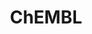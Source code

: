 ---
layout: default
bigquery: https://console.cloud.google.com/bigquery?p=patents-public-data&d=ebi_chembl&page=dataset
citation: '"The ChEMBL database in 2017." Anna Gaulton, Anne Hersey, Michał Nowotka,
  A Patrícia Bento, Jon Chambers, David Mendez, Prudence Mutowo, Francis Atkinson,
  Louisa J Bellis, Elena Cibrián-Uhalte, Mark Davies, Nathan Dedman, Anneli Karlsson,
  María Paula Magariños, John P Overington, George Papadatos, Ines Smit, Andrew R
  Leach Nucleic acids Research (2017) 45 (Database Issue), D945-D954'
contributors: European Bioinformatics Institute
cost: None
description: ChEMBL Data is a manually curated database of small molecules used in
  drug discovery, including information about existing patented drugs.
documentation: 'schema: https://www.ebi.ac.uk/chembl/db_schema


  '
last_edit: 04/06/2022, 19:33:38
location: https://console.cloud.google.com/marketplace/product/google_patents_public_datasets/chembl
maintained_by: EMBL-EBI, an outstation of European Molecular Biology Laboratory
related_publications: '

  ChEMBL: towards direct deposition of bioassay data.


  Mendez D, Gaulton A, Bento AP, Chambers J, De Veij M, Félix E, Magariños MP, Mosquera
  JF, Mutowo P, Nowotka M, Gordillo-Marañón M, Hunter F, Junco L, Mugumbate G, Rodriguez-Lopez
  M, Atkinson F, Bosc N, Radoux CJ, Segura-Cabrera A, Hersey A, Leach AR.


  — Nucleic Acids Res. 2019; 47(D1):D930-D940. doi: 10.1093/nar/gky1075

  '
schema_fields:
- mol_frac_id
- mechanism_of_action
- l8
- warnref_id
- pubmed_id
- text_value
- usan_year
- title
- annotation
- helm_notation
- normal_range_min
- assay_type
- standard_inchi_key
- cx_logp
- comments
- cx_logd
- structure_type
- molsyn_id
- irac_code
- toid
- atc_code
- target_mapping
- prediction_method
- sei
- standard_type
- warning_class
- assay_tissue
- idx
- oral
- met_id
- mc_target_accession
- molecule_type
- abstract
- compound_key
- mc_target_name
- l3
- level2_description
- component_id
- standard_relation
- entity_id
- assay_category
- level5
- cpd_str_alert_id
- patent_id
- warning_year
- published_relation
- cell_source_organism
- chirality
- met_comment
- submission_date
- level3_description
- name
- topical
- num_ro5_violations
- end_position
- publication_number
- drug_substance_flag
- molregno
- withdrawn_flag
- l4
- curated_by
- standard_flag
- assay_source
- metabolite_record_id
- hbd
- cellosaurus_id
- patent_use_code
- active_molregno
- mw_freebase
- assay_param_id
- protein_class_id
- db_version
- synonyms
- activity_id
- journal
- type
- formulation_id
- pathway_key
- max_phase
- substrate_record_id
- sequence_md5sum
- psa
- target_desc
- ddd_admr
- mol_irac_id
- caloha_id
- standard_value
- creation_date
- confidence_score
- enzyme_tid
- std_act_id
- usan_stem
- frac_code
- parameter_type
- product_id
- cell_ontology_id
- metref_id
- drugind_id
- enzyme_name
- isoform
- full_molformula
- selectivity_comment
- ref_type
- comp_go_id
- withdrawn_year
- l7
- related_tid
- mc_tax_id
- record_id
- warning_country
- efo_term
- assay_class_id
- last_page
- assay_test_type
- ref_id
- stem_class
- route
- set_name
- src_short_name
- potential_duplicate
- syn_type
- hrac_class_id
- relationship_type
- volume
- sequence
- parent_molregno
- trade_name
- short_name
- drug_record_id
- first_approval
- published_units
- curation_comment
- version
- protclasssyn_id
- approval_date
- cx_most_apka
- cell_name
- confidence
- patent_no
- cell_source_tissue
- actsm_id
- assay_strain
- src_description
- sitecomp_id
- rtb
- doc_id
- le
- mol_atc_id
- issue
- first_page
- hba
- level4_description
- withdrawn_class
- bto_id
- country
- assay_desc
- value
- acd_logd
- company
- domain_name
- mutation
- src_compound_id
- efo_id
- active_ingredient
- l1
- irac_class_id
- cell_source_tax_id
- job_id
- mecref_id
- domain_description
- published_type
- tax_id
- site_id
- bao_id
- path
- smid
- level1_description
- uo_units
- pref_name
- aidx
- domain_id
- description
- strength
- last_active
- molecular_species
- who_extra
- ro3_pass
- class_type
- ad_type
- result_flag
- delist_flag
- bao_format
- ref_url
- who_name
- assay_subcellular_fraction
- label
- source_domain_id
- mol_hrac_id
- innovator_company
- ddd_value
- tbl
- mesh_heading
- met_conversion
- targrel_id
- num_alerts
- tissue_id
- organism
- tid_fixed
- therapeutic_flag
- uberon_id
- tid
- aromatic_rings
- cell_description
- warning_description
- withdrawn_reason
- published_value
- black_box_warning
- stem
- mw_monoisotopic
- authors
- mc_target_type
- nda_type
- compsyn_id
- acd_logp
- qed_weighted
- definition
- co_stem_id
- withdrawn_country
- cx_most_bpka
- inorganic_flag
- bao_endpoint
- ridx
- status
- ass_cls_map_id
- parenteral
- molfile
- usan_substem
- comp_class_id
- clo_id
- upper_value
- pathway_id
- predbind_id
- prodrug
- start_position
- disease_efficacy
- mc_organism
- mechanism_comment
- applicant_full_name
- lle
- relationship_desc
- orig_description
- usan_stem_definition
- polymer_flag
- biocomp_id
- compd_id
- parent_id
- warning_type
- standard_upper_value
- l2
- alert_id
- drug_product_flag
- component_synonym
- availability_type
- prod_pat_id
- acd_most_bpka
- major_class
- updated_by
- relation
- direct_interaction
- research_stem
- binding_site_comment
- parent_type
- indication_class
- site_name
- pchembl_value
- parameter_value
- variant_id
- parent_go_id
- dosed_ingredient
- source
- targcomp_id
- as_id
- action_type
- acd_most_apka
- l5
- ingredient
- alert_name
- hba_lipinski
- downgraded
- assay_cell_type
- num_lipinski_ro5_violations
- standard_inchi
- protein_class_desc
- component_type
- qudt_units
- level4
- assay_id
- data_validity_comment
- level1
- chembl_id
- entity_type
- activity_count
- first_in_class
- year
- updated_on
- rgid
- homologue
- standard_units
- units
- standard_text_value
- ddd_comment
- db_source
- compound_name
- molecular_mechanism
- hrac_code
- target_type
- level2
- src_assay_id
- max_phase_for_ind
- priority
- full_mwt
- assay_tax_id
- warning_id
- frac_class_id
- accession
- doi
- cell_id
- alogp
- previous_company
- ddd_id
- stat
- activity_comment
- cidx
- ap_id
- heavy_atoms
- log_id
- alert_set_id
- dosage_form
- ddd_units
- protein_class_synonym
- aspect
- relationship
- src_id
- doc_type
- natural_product
- usan_stem_id
- chebi_par_id
- bei
- oc_id
- species_group_flag
- mesh_id
- cl_lincs_id
- mec_id
- level3
- site_residues
- canonical_smiles
- smarts
- normal_range_max
- class_level
- indref_id
- assay_organism
- res_stem_id
- patent_expire_date
- go_id
- subgroup
- domain_type
- l6
- hbd_lipinski
shortname: chembl
tags:
- biotechnology
- health
- chemical
- bioinformatics
- medical
terms_of_use: CC BY-SA 3.0
title: ChEMBL
uuid: e232a192-965c-4ec9-904c-155b6dfe56c5
---